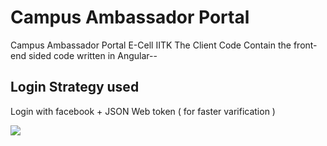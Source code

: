 # Campus Ambassador Portal
Campus Ambassador Portal E-Cell IITK
The Client Code Contain the front-end sided code written in Angular--

## Login Strategy used
Login with facebook + JSON Web token ( for faster varification )

![](https://ucarecdn.com/c7656fb9-9888-4853-8e7d-de297d460974/Screenshot_20190528_232329.jpeg)
